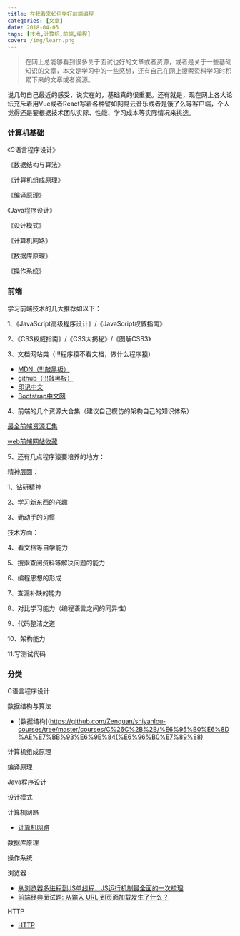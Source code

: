 ```yaml
---
title: 在我看来如何学好前端编程
categories: [文章]
date: 2018-04-05
tags: [技术,计算机,前端,编程]
cover: /img/learn.png
---
```

> 在网上总能够看到很多关于面试也好的文章或者资源，或者是关于一些基础知识的文章，本文是学习中的一些感想，还有自己在网上搜索资料学习时积累下来的文章或者资源。

<!--more-->

说几句自己最近的感受，说实在的，基础真的很重要。还有就是，现在网上各大论坛充斥着用Vue或者React写着各种譬如网易云音乐或者是饿了么等客户端，个人觉得还是要根据技术团队实际、性能、学习成本等实际情况来挑选。

### 计算机基础

《C语言程序设计》

《数据结构与算法》

《计算机组成原理》

《编译原理》

《Java程序设计》

《设计模式》

《计算机网路》

《数据库原理》

《操作系统》

### 前端

学习前端技术的几大推荐如以下：

1、《JavaScript高级程序设计》/《JavaScript权威指南》

2、《CSS权威指南》/《CSS大揭秘》/《图解CSS3》

3、文档网站类（!!!程序猿不看文档，做什么程序猿）

- [MDN（!!!敲黑板）](https://developer.mozilla.org/zh-CN/)
- [github（!!!敲黑板）](https://www.github.com)
- [印记中文](https://www.docschina.org/)
- [Bootstrap中文网](http://www.bootcss.com/)

4、前端的几个资源大合集（建议自己模仿的架构自己的知识体系）

[ 最全前端资源汇集 ](https://blog.csdn.net/zgrkaka/article/details/51535518)

[web前端网站收藏](https://www.jianshu.com/p/4u7qwZ)

5、还有几点程序猿要培养的地方：

精神层面：

1、钻研精神

2、学习新东西的兴趣

3、勤动手的习惯

技术方面：

4、看文档等自学能力

5、搜索查阅资料等解决问题的能力

6、编程思想的形成

7、查漏补缺的能力

8、对比学习能力（编程语言之间的同异性）

9、代码整洁之道

10、架构能力

11.写测试代码

### 分类

C语言程序设计

数据结构与算法

- [数据结构](https://github.com/Zenquan/shiyanlou-courses/tree/master/courses/C%26C%2B%2B/%E6%95%B0%E6%8D%AE%E7%BB%93%E6%9E%84(%E6%96%B0%E7%89%88)

计算机组成原理

编译原理

Java程序设计

设计模式

计算机网路

- [计算机网路](https://github.com/CyC2018/Interview-Notebook/blob/master/notes/%E8%AE%A1%E7%AE%97%E6%9C%BA%E7%BD%91%E7%BB%9C.md)

数据库原理

操作系统

浏览器

- [从浏览器多进程到JS单线程，JS运行机制最全面的一次梳理](https://juejin.im/post/5a6547d0f265da3e283a1df7)
- [前端经典面试题: 从输入 URL 到页面加载发生了什么？](https://juejin.im/entry/57f10284da2f60004f5f2e5e)

HTTP

- [HTTP](https://github.com/CyC2018/Interview-Notebook/blob/master/notes/HTTP.md)
